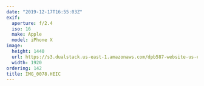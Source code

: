 ```yaml
---
date: "2019-12-17T16:55:03Z"
exif:
  aperture: f/2.4
  iso: 16
  make: Apple
  model: iPhone X
image:
  height: 1440
  url: https://s3.dualstack.us-east-1.amazonaws.com/dpb587-website-us-east-1/asset/gallery/2019-south-america/ec8bff7e-6045-52bd-3932-7b59c57a7bf2~1920.jpg
  width: 1920
ordering: 142
title: IMG_0078.HEIC
---
```


